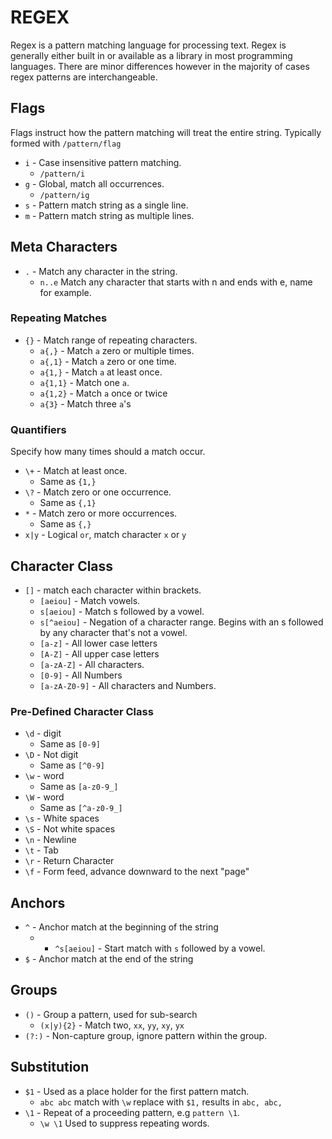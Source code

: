 # REGEX
Regex is a pattern matching language for processing text. Regex is generally either built in or available as a library in most programming languages. There are minor differences however in the majority of cases regex patterns are interchangeable. 

## Flags
Flags instruct how the pattern matching will treat the entire string. Typically formed with `/pattern/flag`

+ `i` - Case insensitive pattern matching.
    + `/pattern/i`
+ `g` - Global, match all occurrences.
    + `/pattern/ig`
+ `s` - Pattern match string as a single line.
+ `m` - Pattern match string as multiple lines.

## Meta Characters

+ `.` - Match any character in the string.
    + `n..e` Match any character that starts with n and ends with e, name for example.

### Repeating Matches
+ `{}` - Match range of repeating characters.
    + `a{,}` - Match `a` zero or multiple times.
    + `a{,1}` - Match `a` zero or one time.
    + `a{1,}` - Match `a` at least once.
    + `a{1,1}` - Match one `a`.
    + `a{1,2}` - Match `a` once or twice
    + `a{3}` - Match three `a`'s

### Quantifiers

Specify how many times should a match occur.
+ `\+` - Match at least once.
    + Same as `{1,}`
+ `\?` - Match zero or one occurrence.
    + Same as `{,1}`
+ `*` - Match zero or more occurrences.
    + Same as `{,}`
+ `x|y` - Logical `or`, match character `x` or `y`

## Character Class
+ `[]` - match each character within brackets.
    + `[aeiou]` - Match vowels.
    + `s[aeiou]` - Match s followed by a vowel.
    + `s[^aeiou]` - Negation of a character range. Begins with an s followed by any character that's not a vowel.
    + `[a-z]` - All lower case letters
    + `[A-Z]` - All upper case letters
    + `[a-zA-Z]` - All characters. 
    + `[0-9]` - All Numbers
    + `[a-zA-Z0-9]` - All characters and Numbers.  

### Pre-Defined Character Class
+ `\d` - digit 
    + Same as `[0-9]`
+ `\D` - Not digit 
    + Same as `[^0-9]`
+ `\w` - word
    + Same as `[a-z0-9_]`
+ `\W` - word
    + Same as `[^a-z0-9_]`
+ `\s` - White spaces
+ `\S` - Not white spaces
+ `\n` - Newline
+ `\t` - Tab
+ `\r` - Return Character
+ `\f` - Form feed, advance downward to the next "page"

## Anchors
+ `^` - Anchor match at the beginning of the string
    + + `^s[aeiou]` - Start match with `s` followed by a vowel.
+ `$` - Anchor match at the end of the string

## Groups
+ `()` - Group a pattern, used for sub-search
    + `(x|y){2}` - Match two, `xx`, `yy`, `xy`, `yx`
+ `(?:)` - Non-capture group, ignore pattern within the group. 

## Substitution
+ `$1` - Used as a place holder for the first pattern match.
    + `abc abc` match with `\w` replace with `$1,` results in `abc, abc,`
+ `\1` - Repeat of a proceeding pattern, e.g `pattern \1`.
    + `\w \1` Used to suppress repeating words.
